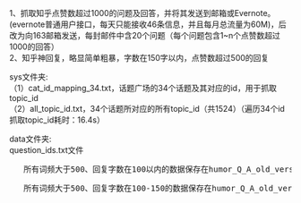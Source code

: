 1、抓取知乎点赞数超过1000的问题及回答，并将其发送到邮箱或Evernote。(evernote普通用户接口，每天只能接收46条信息，并且每月总流量为60M)，后改为向163邮箱发送，每封邮件中含20个问题（每个问题包含1~n个点赞数超过1000的回答）    
2、知乎神回复，略显简单粗暴，字数在150字以内，点赞数超过500的回复    

sys文件夹:    
（1）cat_id_mapping_34.txt，话题广场的34个话题及其对应的id，用于抓取topic_id    
（2）all_topic_id.txt，34个话题所对应的所有topic_id（共1524）（遍历34个id抓取topic_id耗时：16.4s）    

data文件夹:    
question_ids.txt文件    
<pre>	所有词频大于500、回复字数在100以内的数据保存在humor_Q_A_old_version1.txt文件中</pre>    
<pre>	所有词频大于500、回复字数在100-150的数据保存在humor_Q_A_old_version2.txt文件中</pre>    


